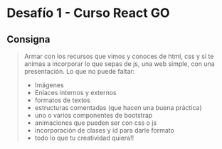 # Desafío 1 - Curso React GO


## Consigna

> Armar con los recursos que vimos y conoces de html, css y si te animas a incorporar lo que sepas de js, una web simple, con una presentación.
Lo que no puede faltar:
>- Imágenes
>- Enlaces internos y externos
>- formatos de textos
>- estructuras comentadas (que hacen una buena práctica)
>- uno o varios componentes de bootstrap
>- animaciones que pueden ser con css o js
>- incorporación de clases y id para darle formato
>- todo lo que tu creatividad quiera!!

